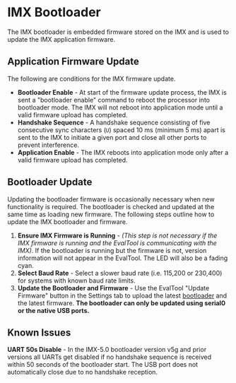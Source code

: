 # IMX Bootloader

The IMX bootloader is embedded firmware stored on the IMX and is used to update the IMX application firmware.  

## Application Firmware Update

The following are conditions for the IMX firmware update.

- **Bootloader Enable** - At start of the firmware update process, the IMX is sent a "bootloader enable" command to reboot the processor into bootloader mode.  The IMX will not reboot into application mode until a valid firmware upload has completed.
- **Handshake Sequence** - A handshake sequence consisting of five consecutive sync characters (`U`) spaced 10 ms (minimum 5 ms) apart is sent to the IMX to initiate a given port and close all other ports to prevent interference.
- **Application Enable** - The IMX reboots into application mode only after a valid firmware upload has completed. 

## Bootloader Update

Updating the bootloader firmware is occasionally necessary when new functionality is required.  The bootloader is checked and updated at the same time as loading new firmware. The following steps outline how to update the IMX bootloader and firmware.

1. **Ensure IMX Firmware is Running** - *(This step is not necessary if the IMX firmware is running and the EvalTool is communicating with the IMX)*. If the bootloader is running but the firmware is not, version information will not appear in the EvalTool. The LED will also be a fading cyan.
2. **Select Baud Rate** - Select a slower baud rate (i.e. 115,200 or 230,400) for systems with known baud rate limits. 
3. **Update the Bootloader and Firmware** - Use the EvalTool "Update Firmware" button in the Settings tab to upload the latest [bootloader](https://github.com/inertialsense/InertialSenseSDK/releases/tag/bootloader) and the latest firmware. **The bootloader can only be updated using serial0 or the native USB ports.**

## Known Issues 
**UART 50s Disable** - In the IMX-5.0 bootloader version v5g and prior versions all UARTs get disabled if no handshake sequence is received within 50 seconds of the bootloader start.  The USB port does not automatically close due to no handshake reception.
